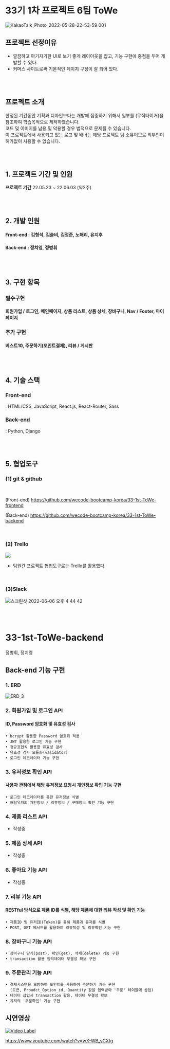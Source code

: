 # 33기 1차 프로젝트 6팀 ToWe

![KakaoTalk_Photo_2022-05-28-22-53-59 001](https://user-images.githubusercontent.com/93895746/172115466-3caf6857-746e-4436-9184-a49d6006a035.png)

## 프로젝트 선정이유

- 깔끔하고 아기자기한 UI로 보기 좋게 레이아웃을 잡고, 기능 구현에 중점을 두어 개발할 수 있다.
- 커머스 사이트로써 기본적인 페이지 구성이 잘 되어 있다.

<br><br>

## 프로젝트 소개

한정된 기간동안 기획과 디자인보다는 개발에 집중하기 위해서 일부를 (무직타이거)을 참조하여 학습목적으로 제작하였습니다. <br>
코드 및 이미지를 남용 및 악용할 경우 법적으로 문제될 수 있습니다. <br>
이 프로젝트에서 사용되고 있는 로고 및 배너는 해당 프로젝트 팀 소유이므로 외부인이 허가없이 사용할 수 없습니다.

<br><br>

## 1. 프로젝트 기간 및 인원

**프로젝트 기간**
22.05.23 ~ 22.06.03 (약2주)

<br><br>

## 2. 개발 인원

#### Front-end : 김형석, 김슬비, 김정준, 노해리, 유지후

#### Back-end : 정치영, 정병휘

<br><br>

## 3. 구현 항목

### 필수구현

#### 회원가입 / 로그인, 메인페이지, 상품 리스트, 상품 상세, 장바구니, Nav / Footer, 마이페이지

### 추가 구현

#### 베스트10, 주문하기(포인트결제), 리뷰 / 게시판

<br><br>

## 4. 기술 스택

### Front-end

: HTML/CSS, JavaScript, React.js, React-Router, Sass

### Back-end

: Python, Django

<br><br>

## 5. 협업도구

### (1) git & github
<br>

(Front-end) https://github.com/wecode-bootcamp-korea/33-1st-ToWe-frontend <br>

(Back-end) https://github.com/wecode-bootcamp-korea/33-1st-ToWe-backend

<br>

### (2) Trello

![](https://velog.velcdn.com/images/seul06/post/278a77fb-8985-45c4-b809-763545d0b289/image.png)

- 팀원간 프로젝트 협업도구로는 Trello를 활용했다.

<br>

### (3)Slack

![스크린샷 2022-06-06 오후 4 44 42](https://user-images.githubusercontent.com/93895746/172118267-98978164-f17e-44ae-b36d-ef1fed4518f4.png)

<br>
<br>

# 33-1st-ToWe-backend
정병휘, 정치영

## Back-end 기능 구현

### 1. ERD

![ERD_3](https://user-images.githubusercontent.com/101810494/173720423-84cabf61-5c94-4de1-a835-ab61df9c0bd3.jpg)

### 2. 회원가입 및 로그인 API

#### ID, Password 암호화 및 유효성 검사
```
• bcrypt 활용한 Password 암호화 적용
• JWT 활용한 로그인 기능 구현
• 정규표현식 활용한 유효성 검사
• 유효성 검사 모듈화(validator)
• 로그인 데코레이터 기능 구현
```

### 3. 유저정보 확인 API

#### 사용자 관점에서 해당 유저정보 요청시 개인정보 확인 기능 구현
```
• 로그인 데코레이터를 통한 유저정보 식별
• 해당유저의 개인정보 / 리뷰정보 / 구매정보 확인 기능 구현
```

### 4. 제품 리스트 API

- 작성중

### 5. 제품 상세 API

- 작성중

### 6. 좋아요 기능 API

- 작성중

### 7. 리뷰 기능 API

#### RESTful 방식으로 제품 ID를 식별, 해당 제품에 대한 리뷰 작성 및 확인 기능
```
• 제품ID 및 유저ID(Token)을 통해 제품과 유저를 식별
• POST, GET 메서드를 활용하여 리뷰작성 및 리뷰확인 기능 구현
```
    
### 8. 장바구니 기능 API

```
• 장바구니 담기(post), 확인(get), 삭제(delete) 기능 구현
• transaction 활용 입력데이터 무결성 확보 구현
```

### 9. 주문관리 기능 API

```
• 결제시스템을 모방하여 포인트를 사용하여 주문하기 기능 구현
  (토큰, Proudct_Option_id, Quantity 값을 입력받아 '주문' 테이블에 삽입)
• 데이터 삽입시 transaction 활용, 데이터 무결성 확보
• 유저의 '주문확인' 기능 구현
```

## 시연영상

[![Video Label](http://img.youtube.com/vi/wX-WB_yCXtg/0.jpg)](https://youtu.be/wX-WB_yCXtg)

https://www.youtube.com/watch?v=wX-WB_yCXtg

